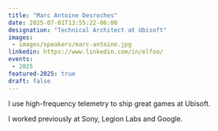 ```yaml
---
title: "Marc Antoine Desroches"
date: 2025-07-01T13:55:22-06:00
designation: "Technical Architect at Ubisoft"
images:
 - images/speakers/marc-antoine.jpg
linkedin: https://www.linkedin.com/in/elfoo/
events:
 - 2025
featured-2025: true
draft: false
---
```


I use high-frequency telemetry to ship great games at Ubisoft.

I worked previously at Sony, Legion Labs and Google.

